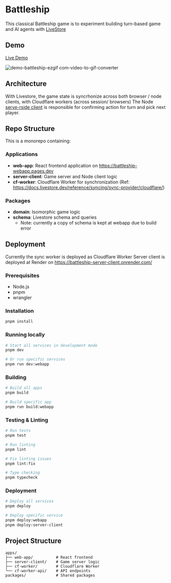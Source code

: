 # Battleship

This classical Battleship game is to experiment building turn-based game and AI agents with [LiveStore](https://livestore.dev/)

## Demo
[Live Demo](http://battleship.openhackers.club/)

![demo-battleship-ezgif com-video-to-gif-converter](https://github.com/user-attachments/assets/b3384062-17ef-4940-9316-3ef5e9358a12)

## Architecture

With Livestore, the game state is syncrhonize across both browser / node clients, with Cloudflare workers (across session/ browsers)
The Node [serve-rside client](https://docs.livestore.dev/reference/syncing/server-side-clients/) is responsible for confirming action for turn and pick next player.

## Repo Structure


This is a monorepo containing:

### Applications
- **web-app**: React frontend application on https://battleship-webapp.pages.dev
- **server-client**: Game server and Node client logic
- **cf-worker**: Cloudflare Worker for synchronization (Ref: https://docs.livestore.dev/reference/syncing/sync-provider/cloudflare/)

### Packages
- **domain**: Isomorphic game logic
- **schema**: Livestore schema and queries
  - Note: currently a copy of schema is kept at webapp due to build error


## Deployment

Currently the sync worker is deployed as Cloudflare Worker
Server client is deployed at Render on https://battleship-server-client.onrender.com/


### Prerequisites

- Node.js
- pnpm
- wrangler

### Installation

```bash
pnpm install
```

### Running locally

```bash
# Start all services in development mode
pnpm dev

# Or run specific services
pnpm run dev:webapp
```

### Building

```bash
# Build all apps
pnpm build

# Build specific app
pnpm run build:webapp
```

### Testing & Linting

```bash
# Run tests
pnpm test

# Run linting
pnpm lint

# Fix linting issues
pnpm lint:fix

# Type checking
pnpm typecheck
```

### Deployment

```bash
# Deploy all services
pnpm deploy

# Deploy specific service
pnpm deploy:webapp
pnpm deploy:server-client
```

## Project Structure

```
apps/
├── web-app/          # React frontend
├── server-client/    # Game server logic
├── cf-worker/        # Cloudflare Worker
└── cf-worker-api/    # API endpoints
packages/             # Shared packages
```
